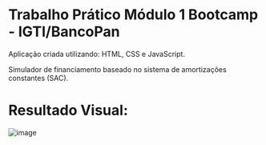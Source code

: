 # Trabalho Prático Módulo 1 Bootcamp - IGTI/BancoPan

Aplicação criada utilizando: HTML, CSS e JavaScript.

Simulador de financiamento baseado no sistema de amortizações constantes (SAC).

# Resultado Visual:

![image](https://user-images.githubusercontent.com/68572002/150236888-7da6c576-1f4e-4f26-b4b9-f1c99a6645f5.png)
